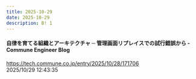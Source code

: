 ```yaml
---
title: 2025-10-29
date: 2025-10-29
description: B! 1
---
```


#### 自律を育てる組織とアーキテクチャ ─ 管理画面リプレイスでの試行錯誤から - Commune Engineer Blog
https://tech.commune.co.jp/entry/2025/10/28/171706<br>
2025/10/29 12:43:35<br>


